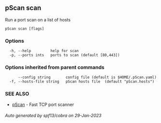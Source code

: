 ## pScan scan

Run a port scan on a list of hosts

```
pScan scan [flags]
```

### Options

```
  -h, --help         help for scan
  -p, --ports ints   ports to scan (default [80,443])
```

### Options inherited from parent commands

```
      --config string       config file (default is $HOME/.pScan.yaml)
  -f, --hosts-file string   pScan hosts file  (default "pScan.hosts")
```

### SEE ALSO

* [pScan](pScan.md)	 - Fast TCP port scanner

###### Auto generated by spf13/cobra on 29-Jan-2023
